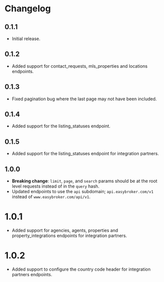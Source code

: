 # Changelog

## 0.1.1
* Initial release.

## 0.1.2
* Added support for contact_requests, mls_properties and locations endpoints.

## 0.1.3
* Fixed pagination bug where the last page may not have been included.

## 0.1.4
* Added support for the listing_statuses endpoint.

## 0.1.5
* Added support for the listing_statuses endpoint for integration partners.

## 1.0.0
* **Breaking change**: `limit`, `page`, and `search` params should be at the root level requests instead of in the `query` hash.
* Updated endpoints to use the `api` subdomain; `api.easybroker.com/v1` instead of `www.easybroker.com/api/v1`.

# 1.0.1
* Added support for agencies, agents, properties and property_integrations endpoints for integration partners.

# 1.0.2
* Added support to configure the country code header for integration partners endpoints.
